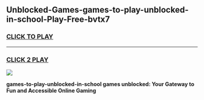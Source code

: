 
## Unblocked-Games-games-to-play-unblocked-in-school-Play-Free-bvtx7
<h3>
<a href="https://premium76.site?title=games-to-play-unblocked-in-school&ref=09A">CLICK TO PLAY</a></h3>
<hr>

<h3>
<a href="https://premium76.site?title=games-to-play-unblocked-in-school&ref=09A">CLICK 2 PLAY</a>
  
</h3>

<a href="https://premium76.site?title=games-to-play-unblocked-in-school&ref=09A"><img src="https://clearcache.store/games.png"></a>


**games-to-play-unblocked-in-school games unblocked: Your Gateway to Fun and Accessible Online Gaming**
